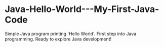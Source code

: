 # Java-Hello-World---My-First-Java-Code
Simple Java program printing 'Hello World'. First step into Java programming. Ready to explore Java development!
